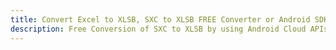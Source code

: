 ---title: Convert Excel to XLSB, SXC to XLSB FREE Converter or Android SDKdescription: Free Conversion of SXC to XLSB by using Android Cloud APIs & SDKs. Also Create, Edit & Render Microsoft Excel, CSV and SpreadsheetML worksheets or spreadsheet in the Cloud.---